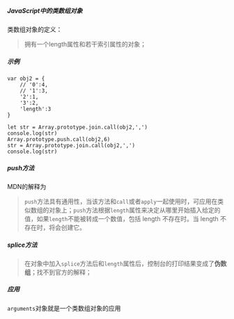 ##### JavaScript中的类数组对象

类数组对象的定义：
> 拥有一个length属性和若干索引属性的对象；

##### 示例
```
var obj2 = {
    // '0':4,
    // '1':3,
    '2':1,
    '3':2,
    'length':3
}

let str = Array.prototype.join.call(obj2,',')
console.log(str)
Array.prototype.push.call(obj2,6)
str = Array.prototype.join.call(obj2,',')
console.log(str)
```

##### push方法
MDN的解释为
> `push`方法具有通用性，当该方法和`call`或者`apply`一起使用时，可应用在类似数组的对象上；`push`方法根据`length`属性来决定从哪里开始插入给定的值，如果`length`不能被转成一个数值，包括 length 不存在时。当 length 不存在时，将会创建它。


##### splice方法
> 在对象中加入`splice`方法后和`length`属性后，控制台的打印结果变成了**伪数组**；找不到官方的解释；

##### 应用
`arguments`对象就是一个类数组对象的应用